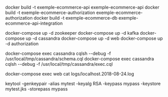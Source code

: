 docker build -t exemple-ecommerce-api exemple-ecommerce-api
docker build -t exemple-ecommerce-authorization exemple-ecommerce-authorization
docker build -t exemple-ecommerce-db exemple-ecommerce-api-integration

docker-compose up -d zookeeper
docker-compose up -d kafka
docker-compose up -d cassandra
docker-compose up -d web
docker-compose up -d authorization

docker-compose exec cassandra cqlsh --debug -f /usr/local/tmp/cassandra/schema.cql
docker-compose exec cassandra cqlsh --debug -f /usr/local/tmp/cassandra/exec.cql

docker-compose exec web cat logs/localhost.2018-08-24.log

keytool -genkeypair -alias mytest -keyalg RSA -keypass mypass -keystore mytest.jks -storepass mypass
